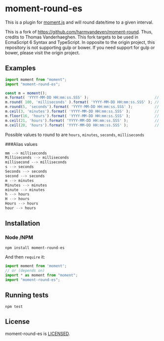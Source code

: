 # moment-round-es

This is a plugin for [moment.js][moment] and will round date/time to a given interval.

This is a fork of https://github.com/harmvandeven/moment-round. Thus, credits to Thomas Vanderhaeghen.
This fork targets to be used in EcmaScript 6 Syntax and TypeScript. In opposite to the origin project, this repository 
is not supporting gulp or bower. If you need support for gulp or bower, please visit the origin project.


## Examples

``` typescript
import moment from "moment";
import "moment-round-es";

const m = moment(); 
m.format( 'YYYY-MM-DD HH:mm:ss.SSS' ); 								// 2015-06-18 15:30:19.123
m.round( 100, 'milliseconds' ).format( 'YYYY-MM-DD HH:mm:ss.SSS' ); // 2015-06-18 15:30:20.100
m.round(5, 'seconds').format( 'YYYY-MM-DD HH:mm:ss.SSS' ); 			// 2015-06-18 15:30:20.000
m.ceil(3, 'minutes').format( 'YYYY-MM-DD HH:mm:ss.SSS' ); 			// 2015-06-18 15:33:00.000
m.floor(16, 'hours').format( 'YYYY-MM-DD HH:mm:ss.SSS' ); 			// 2015-06-18 00:00:00.000
m.ceil(21, 'hours').format( 'YYYY-MM-DD HH:mm:ss.SSS' ); 			// 2015-06-18 21:00:00.000
m.ceil(20, 'hours').format( 'YYYY-MM-DD HH:mm:ss.SSS' ); 			// 2015-06-19 00:00:00.000
```

Possible values to round to are `hours`, `minutes`, `seconds`, `milliseconds`

###Alias values

``` javascript
mm --> milliseconds
Milliseconds --> milliseconds
millisecond --> milliseconds
s --> seconds
Seconds --> seconds
second --> seconds
m --> minutes
Minutes --> minutes
minute --> minutes
h --> hours
H --> hours
Hours --> hours
hour --> hours
```

## Installation


### Node /NPM


``` sh
npm install moment-round-es
```

And then `require` it:

``` typescript
import moment from 'moment';
// or (depends on)
import * as moment from "moment";
import "moment-round-es";
```

## Running tests
```
npm test
```

## License

moment-round-es is [LICENSED][license].

[license]: https://creativecommons.org/licenses/by-sa/3.0/us/
[moment]: http://momentjs.com/
